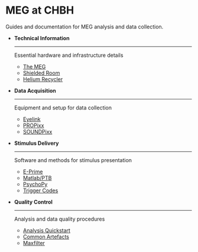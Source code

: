 # MEG at CHBH

Guides and documentation for MEG analysis and data collection.

<div class="grid cards" markdown>

-   **Technical Information**
    
    ---
    
    Essential hardware and infrastructure details
    
    - [The MEG](#)
    - [Shielded Room](#)
    - [Helium Recycler](#)

-   **Data Acquisition**
    
    ---
    
    Equipment and setup for data collection
    
    - [Eyelink](#)
    - [PROPixx](#)
    - [SOUNDPixx](#)

-   **Stimulus Delivery**
    
    ---
    
    Software and methods for stimulus presentation
    
    - [E-Prime](#)
    - [Matlab/PTB](#)
    - [PsychoPy](#)
    - [Trigger Codes](#)

-   **Quality Control**
    
    ---
    
    Analysis and data quality procedures
    
    - [Analysis Quickstart](#)
    - [Common Artefacts](#)
    - [Maxfilter](#)

</div>